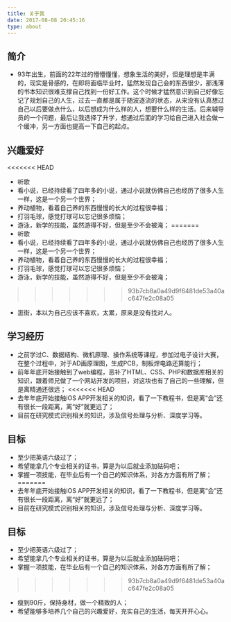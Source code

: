 ```yaml
---
title: 关于我
date: 2017-08-08 20:45:16
type: about
---
```

## 简介
- 93年出生，前面的22年过的懵懵懂懂，想象生活的美好，但是理想是丰满的，现实是骨感的，在即将面临毕业时，猛然发现自己会的东西很少，那浅薄的书本知识很难支撑自己找到一份好工作。这个时候才猛然意识到自己好像忘记了规划自己的人生，过去一直都是属于随波逐流的状态，从来没有认真想过自己以后要做点什么，以后想成为什么样的人，想要什么样的生活。后来辅导员的一个问题，最后让我选择了升学，想通过后面的学习给自己进入社会做一个缓冲，另一方面也提高一下自己的起点。

## 兴趣爱好
<<<<<<< HEAD
-  听歌
-  看小说，已经持续看了四年多的小说，通过小说就仿佛自己也经历了很多人生一样，这是一个另一个世界；
-  养动植物，看着自己养的东西慢慢的长大的过程很幸福；
-  打羽毛球，感觉打球可以忘记很多烦恼；
-  游泳，新学的技能，虽然游得不好，但是至少不会被淹；
=======
-  听歌
-  看小说，已经持续看了四年多的小说，通过小说就仿佛自己也经历了很多人生一样，这是一个另一个世界；
-  养动植物，看着自己养的东西慢慢的长大的过程很幸福；
-  打羽毛球，感觉打球可以忘记很多烦恼；
-  游泳，新学的技能，虽然游得不好，但是至少不会被淹；
>>>>>>> 93b7cb8a0a49d9f6481de53a40ac647fe2c08a05
-  逛街，本以为自己应该不喜欢，太累，原来是没有找对人。

## 学习经历
-  之前学过C、数据结构、微机原理、操作系统等课程，参加过电子设计大赛，在整个过程中，对于AD画原理图，生成PCB，制板焊电路还算能行；
-  前年年底开始接触到了web编程，恶补了HTML、CSS、PHP和数据库相关的知识，跟着师兄做了一个网站开发的项目，对这块也有了自己的一些理解，但是离精通还很远；
<<<<<<< HEAD
-  去年年底开始接触iOS APP开发相关的知识，看了一下教程书，但是离“会”还有很长一段距离，离“好”就更远了；
-  目前在研究模式识别相关的知识，涉及信号处理与分析、深度学习等。

## 目标
-  至少把英语六级过了；
-  希望能拿几个专业相关的证书，算是为以后就业添加砝码吧；
-  掌握一项技能，在毕业后有一个自己的知识体系，对各方方面有所了解；
=======
-  去年年底开始接触iOS APP开发相关的知识，看了一下教程书，但是离“会”还有很长一段距离，离“好”就更远了；
-  目前在研究模式识别相关的知识，涉及信号处理与分析、深度学习等。

## 目标
-  至少把英语六级过了；
-  希望能拿几个专业相关的证书，算是为以后就业添加砝码吧；
-  掌握一项技能，在毕业后有一个自己的知识体系，对各方方面有所了解；
>>>>>>> 93b7cb8a0a49d9f6481de53a40ac647fe2c08a05
-  瘦到90斤，保持身材，做一个精致的人；
-  希望能够多培养几个自己的兴趣爱好，充实自己的生活，每天开开心心。
